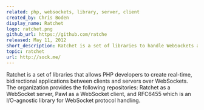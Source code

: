 ```yaml
---
related: php, websockets, library, server, client
created_by: Chris Boden
display_name: Ratchet
logo: ratchet.png
github_url: https://github.com/ratche
released: May 11, 2012
short_description: Ratchet is a set of libraries to handle WebSockets asynchronously in PHP.
topic: ratchet
url: http://sock.me/
---
```

Ratchet is a set of libraries that allows PHP developers to create real-time, bidirectional applications between clients and servers over WebSockets. The organization provides the following repositories: Ratchet as a WebSocket server, Pawl as a WebSocket client, and RFC6455 which is an I/O-agnostic library for WebSocket protocol handling. 
